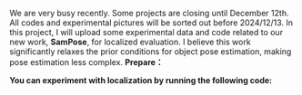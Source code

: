 We are very busy recently. Some projects are closing until December 12th. All codes and experimental pictures will be sorted out before 2024/12/13.
In this project, I will upload some experimental data and code related to our new work, **SamPose**, for localized evaluation. I believe this work significantly relaxes the prior conditions for object pose estimation, making pose estimation less complex. 
**Prepare：**


**You can experiment with localization by running the following code:**
